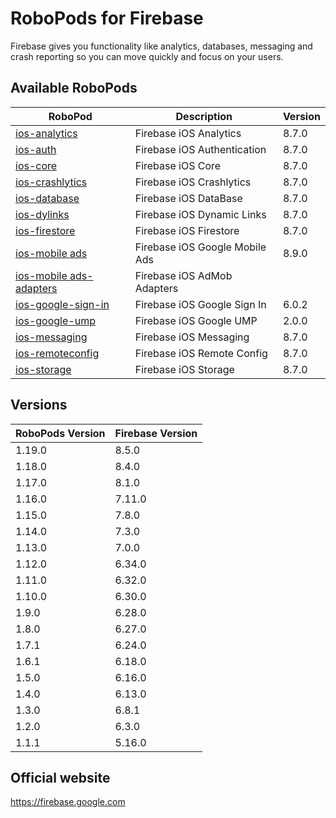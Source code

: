 # RoboPods for Firebase

Firebase gives you functionality like analytics, databases, messaging and crash reporting so you can move quickly and focus on your users.

## Available RoboPods

| RoboPod                                  | Description                   | Version |
|------------------------------------------|-------------------------------|---------|
| [ios-analytics](ios-analytics/)          | Firebase iOS Analytics        | 8.7.0   |
| [ios-auth](ios-auth/)                    | Firebase iOS Authentication   | 8.7.0   |
| [ios-core](ios-core/)                    | Firebase iOS Core             | 8.7.0   |
| [ios-crashlytics](ios-crashlytics/)      | Firebase iOS Crashlytics      | 8.7.0   |
| [ios-database](ios-database/)            | Firebase iOS DataBase         | 8.7.0   |
| [ios-dylinks](ios-dylinks/)              | Firebase iOS Dynamic Links    | 8.7.0   |
| [ios-firestore](ios-firestore/)          | Firebase iOS Firestore        | 8.7.0   |
| [ios-mobile ads](ios-google-mobile-ads/) | Firebase iOS Google Mobile Ads| 8.9.0   |
| [ios-mobile ads-adapters](ios-google-mobile-ads-adapters/)| Firebase iOS AdMob Adapters|   |
| [ios-google-sign-in](ios-google-sign-in/)| Firebase iOS Google Sign In   | 6.0.2   |
| [ios-google-ump](ios-google-ump/)        | Firebase iOS Google UMP       | 2.0.0   |
| [ios-messaging](ios-messaging/)          | Firebase iOS Messaging        | 8.7.0   |
| [ios-remoteconfig](ios-remoteconfig/)    | Firebase iOS Remote Config    | 8.7.0   |
| [ios-storage](ios-storage/)              | Firebase iOS Storage          | 8.7.0   |

## Versions

| RoboPods Version  | Firebase Version    |
|-------------------|---------------------|
| 1.19.0            | 8.5.0               |
| 1.18.0            | 8.4.0               |
| 1.17.0            | 8.1.0               |
| 1.16.0            | 7.11.0              |
| 1.15.0            | 7.8.0               |
| 1.14.0            | 7.3.0               |
| 1.13.0            | 7.0.0               |
| 1.12.0            | 6.34.0              |
| 1.11.0            | 6.32.0              |
| 1.10.0            | 6.30.0              |
| 1.9.0             | 6.28.0              |
| 1.8.0             | 6.27.0              |
| 1.7.1             | 6.24.0              |
| 1.6.1             | 6.18.0              |
| 1.5.0             | 6.16.0              |
| 1.4.0             | 6.13.0              |
| 1.3.0             | 6.8.1               |
| 1.2.0             | 6.3.0               |
| 1.1.1             | 5.16.0              |

## Official website

https://firebase.google.com